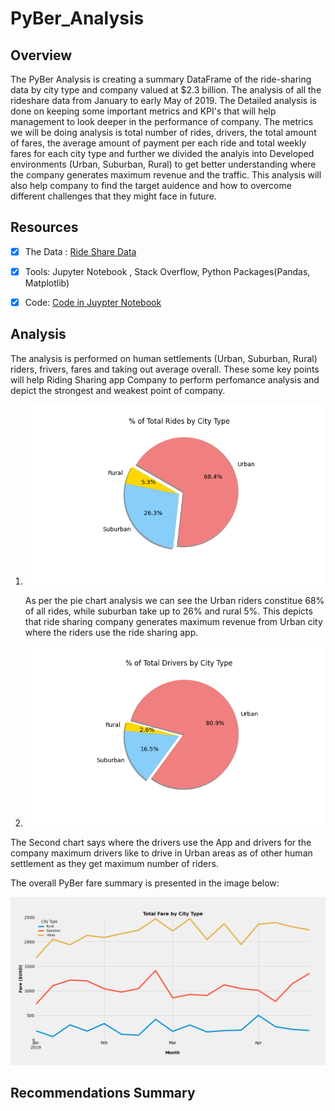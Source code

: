# PyBer_Analysis

## Overview
The PyBer Analysis is creating a summary DataFrame of the ride-sharing data by city type and company valued at $2.3 billion. The analysis of all the rideshare data from January to early May of 2019. The Detailed analysis is done on keeping some important metrics and KPI's that will help management to look deeper in the performance of company. The metrics we will be doing analysis is total number of rides, drivers, the total amount of fares, the average amount of payment per each ride and total weekly fares for each city type and further we divided the analyis into Developed environments (Urban, Suburban, Rural) to get better understanding where the company generates maximum revenue and the traffic. 
This analysis will also help company to find the target auidence and how to overcome different challenges that they might face in future.

## Resources 
- [x] The Data : [Ride Share Data](https://github.com/shivam0921/PyBer_Analysis/tree/main/Resources)
  
- [x] Tools: Jupyter Notebook , Stack Overflow, Python Packages(Pandas, Matplotlib)

- [x] Code: [Code in Juypter Notebook](https://github.com/shivam0921/PyBer_Analysis/blob/main/PyBer_Challenge_starter_code.ipynb)

## Analysis
The analysis is performed on human settlements (Urban, Suburban, Rural) riders, frivers, fares and taking out average overall. These some key points will help Riding Sharing app Company to perform perfomance analysis and depict the strongest and weakest point of company.

1. ![Riders by City Type](https://github.com/shivam0921/PyBer_Analysis/blob/main/analysis/Fig6.png)

     As per the pie chart analysis we can see the Urban riders constitue 68% of all rides, while suburban take up to 26% and rural 5%. This depicts that ride sharing company            generates maximum revenue from Urban city where the riders use the ride sharing app.

2. ![Drivers by City Type](https://github.com/shivam0921/PyBer_Analysis/blob/main/analysis/Fig7.png)

  The Second chart says where the drivers use the App and drivers for the company maximum drivers like to drive in Urban areas as of other human settlement as they get maximum       number of riders.

The overall PyBer fare summary is presented in the image below:

![PyBer_summary_df.jpg](https://github.com/shivam0921/PyBer_Analysis/blob/main/analysis/PyBer_fare_summary.png)

## Recommendations Summary
